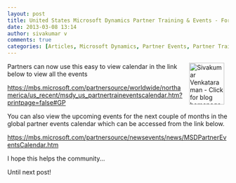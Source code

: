 ```yaml
---
layout: post
title: United States Microsoft Dynamics Partner Training & Events - For March & April 2013
date: 2013-03-08 13:14
author: sivakumar v
comments: true
categories: [Articles, Microsoft Dynamics, Partner Events, Partner Training, Sivakumar Venkataraman, Uncategorized]
---
```

<p style="text-align: left;"><a title="Sivakumar Venkataraman - Click for blog homepage"><img src="https://microsofttpd.github.io/assets/0871.sivav.jpg" alt="Sivakumar Venkataraman - Click for blog homepage" width="80" height="95" align="right" border="0" hspace="10" /></a>Partners can now use this easy to view calendar in the link below to view all the events</p>
<p><a href="https://mbs.microsoft.com/partnersource/worldwide/northamerica/us_recent/msdy_us_partnertraineventscalendar.htm?printpage=false#GP">https://mbs.microsoft.com/partnersource/worldwide/northamerica/us_recent/msdy_us_partnertraineventscalendar.htm?printpage=false#GP</a></p>
<p>You can also view the upcoming events for the next couple of months in the global partner events calendar which can be accessed from the link below.</p>
<p><a href="https://mbs.microsoft.com/partnersource/newsevents/news/MSDPartnerEventsCalendar.htm">https://mbs.microsoft.com/partnersource/newsevents/news/MSDPartnerEventsCalendar.htm</a></p>
<p>I hope this helps the community...</p>
<p>Until next post!</p>
<p>&nbsp;</p>
<p>&nbsp;</p>
